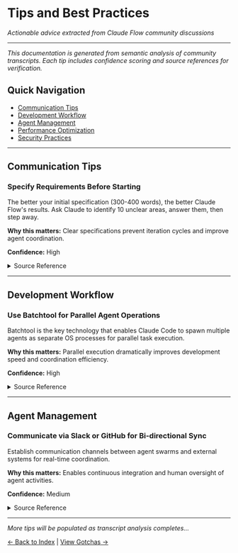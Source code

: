 # Tips and Best Practices

*Actionable advice extracted from Claude Flow community discussions*

---

*This documentation is generated from semantic analysis of community transcripts. Each tip includes confidence scoring and source references for verification.*

## Quick Navigation
- [Communication Tips](#communication-tips)
- [Development Workflow](#development-workflow) 
- [Agent Management](#agent-management)
- [Performance Optimization](#performance-optimization)
- [Security Practices](#security-practices)

---

## Communication Tips

### Specify Requirements Before Starting
The better your initial specification (300-400 words), the better Claude Flow's results. Ask Claude to identify 10 unclear areas, answer them, then step away.

**Why this matters:** Clear specifications prevent iteration cycles and improve agent coordination.

**Confidence:** High

<details>
<summary>Source Reference</summary>

> "The team suggests specifying what you want beforehand in 300-400 words, and to ask Claude to clarify 10 things that are unclear or need to be improved, answer, then walk away."

Source: `spec.md:22-23`
</details>

---

## Development Workflow

### Use Batchtool for Parallel Agent Operations
Batchtool is the key technology that enables Claude Code to spawn multiple agents as separate OS processes for parallel task execution.

**Why this matters:** Parallel execution dramatically improves development speed and coordination efficiency.

**Confidence:** High

<details>
<summary>Source Reference</summary>

> "The team suggests that batchtool is the key that makes it all work. Batchtool lets Claude Code spawn multiple agents as separate operating system processes which it can then orchestrate to run tasks in parallel"

Source: `spec.md:31-34`
</details>

---

## Agent Management

### Communicate via Slack or GitHub for Bi-directional Sync
Establish communication channels between agent swarms and external systems for real-time coordination.

**Why this matters:** Enables continuous integration and human oversight of agent activities.

**Confidence:** Medium

<details>
<summary>Source Reference</summary>

> "The team suggests using Slack or GitHub for bi-directional communication with agent swarms"

Source: `spec.md:40`
</details>

---

*More tips will be populated as transcript analysis completes...*

[← Back to Index](index.md) | [View Gotchas →](gotchas.md)